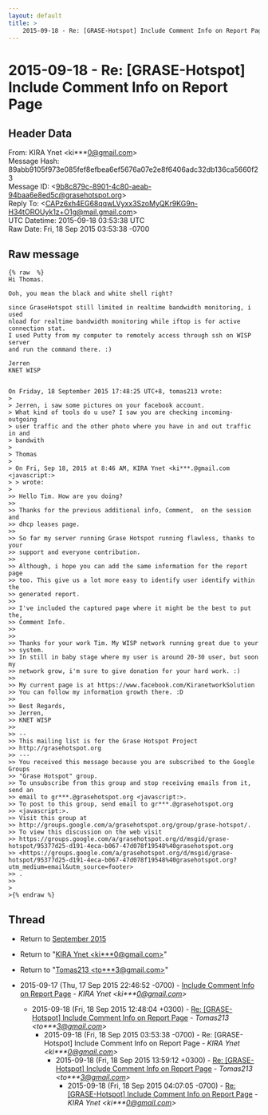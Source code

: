 ```yaml
---
layout: default
title: >
    2015-09-18 - Re: [GRASE-Hotspot] Include Comment Info on Report Page
---
```


# 2015-09-18 - Re: [GRASE-Hotspot] Include Comment Info on Report Page

## Header Data

From: KIRA Ynet \<ki***0@gmail.com\><br>
Message Hash: 89abb9105f973e085fef8efbea6ef5676a07e2e8f6406adc32db136ca5660f23<br>
Message ID: \<9b8c879c-8901-4c80-aeab-94baa6e8ed5c@grasehotspot.org\><br>
Reply To: \<CAPz6xh4EG68qqwLVyxx3SzoMyQKr9KG9n-H34tOROUyk1z+O1g@mail.gmail.com\><br>
UTC Datetime: 2015-09-18 03:53:38 UTC<br>
Raw Date: Fri, 18 Sep 2015 03:53:38 -0700<br>

## Raw message

```
{% raw  %}
Hi Thomas. 

Ooh, you mean the black and white shell right?

since GraseHotspot still limited in realtime bandwidth monitoring, i used 
nload for realtime bandwidth monitoring while iftop is for active 
connection stat.
I used Putty from my computer to remotely access through ssh on WISP server 
and run the command there. :)

Jerren
KNET WISP


On Friday, 18 September 2015 17:48:25 UTC+8, tomas213 wrote:
>
> Jerren, i saw some pictures on your facebook account.
> What kind of tools do u use? I saw you are checking incoming- outgoing 
> user traffic and the other photo where you have in and out traffic in and 
> bandwith
>
> Thomas
>
> On Fri, Sep 18, 2015 at 8:46 AM, KIRA Ynet <ki***.@gmail.com <javascript:>
> > wrote:
>
>> Hello Tim. How are you doing?
>>
>> Thanks for the previous additional info, Comment,  on the session and 
>> dhcp leases page.
>>
>> So far my server running Grase Hotspot running flawless, thanks to your 
>> support and everyone contribution.
>>
>> Although, i hope you can add the same information for the report page 
>> too. This give us a lot more easy to identify user identify within the 
>> generated report.
>>
>> I've included the captured page where it might be the best to put the, 
>> Comment Info.
>>
>>
>> Thanks for your work Tim. My WISP network running great due to your 
>> system. 
>> In still in baby stage where my user is around 20-30 user, but soon my 
>> network grow, i'm sure to give donation for your hard work. :)
>>
>> My current page is at https://www.facebook.com/KiranetworkSolution
>> You can follow my information growth there. :D
>>
>> Best Regards,
>> Jerren, 
>> KNET WISP
>>
>> -- 
>> This mailing list is for the Grase Hotspot Project 
>> http://grasehotspot.org
>> --- 
>> You received this message because you are subscribed to the Google Groups 
>> "Grase Hotspot" group.
>> To unsubscribe from this group and stop receiving emails from it, send an 
>> email to gr***.@grasehotspot.org <javascript:>.
>> To post to this group, send email to gr***.@grasehotspot.org 
>> <javascript:>.
>> Visit this group at 
>> http://groups.google.com/a/grasehotspot.org/group/grase-hotspot/.
>> To view this discussion on the web visit 
>> https://groups.google.com/a/grasehotspot.org/d/msgid/grase-hotspot/95377d25-d191-4eca-b067-47d078f19548%40grasehotspot.org 
>> <https://groups.google.com/a/grasehotspot.org/d/msgid/grase-hotspot/95377d25-d191-4eca-b067-47d078f19548%40grasehotspot.org?utm_medium=email&utm_source=footer>
>> .
>>
>
>{% endraw %}
```

## Thread

+ Return to [September 2015](/archive/2015/09)

+ Return to "[KIRA Ynet <ki***0<span>@</span>gmail.com>](/authors/ki___0_at_gmail_com)"
+ Return to "[Tomas213 <to***3<span>@</span>gmail.com>](/authors/to___3_at_gmail_com)"

+ 2015-09-17 (Thu, 17 Sep 2015 22:46:52 -0700) - [Include Comment Info on Report Page](/archive/2015/09/63dde532800590ea5ec7ccdcfb25befbe48c327efe962f46cda1de7f681d0f37) - _KIRA Ynet \<ki***0@gmail.com\>_
  + 2015-09-18 (Fri, 18 Sep 2015 12:48:04 +0300) - [Re: [GRASE-Hotspot] Include Comment Info on Report Page](/archive/2015/09/a3092711bc6978792a6a09b74461c0aea6be43149ba09a3a5a928fce249e3b8e) - _Tomas213 \<to***3@gmail.com\>_
    + 2015-09-18 (Fri, 18 Sep 2015 03:53:38 -0700) - Re: [GRASE-Hotspot] Include Comment Info on Report Page - _KIRA Ynet \<ki***0@gmail.com\>_
      + 2015-09-18 (Fri, 18 Sep 2015 13:59:12 +0300) - [Re: [GRASE-Hotspot] Include Comment Info on Report Page](/archive/2015/09/ba3c75cba4570448461be891dfe1eca753478be61f02312b54c83ca284a3049e) - _Tomas213 \<to***3@gmail.com\>_
        + 2015-09-18 (Fri, 18 Sep 2015 04:07:05 -0700) - [Re: [GRASE-Hotspot] Include Comment Info on Report Page](/archive/2015/09/02d4583eb76439747f4b2e5362b6bee782453fb1796415bfdbd747a3156bb6bb) - _KIRA Ynet \<ki***0@gmail.com\>_

